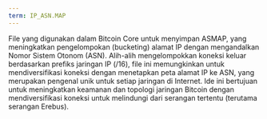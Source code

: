 ```yaml
---
term: IP_ASN.MAP
---
```


File yang digunakan dalam Bitcoin Core untuk menyimpan ASMAP, yang meningkatkan pengelompokan (bucketing) alamat IP dengan mengandalkan Nomor Sistem Otonom (ASN). Alih-alih mengelompokkan koneksi keluar berdasarkan prefiks jaringan IP (/16), file ini memungkinkan untuk mendiversifikasi koneksi dengan menetapkan peta alamat IP ke ASN, yang merupakan pengenal unik untuk setiap jaringan di Internet. Ide ini bertujuan untuk meningkatkan keamanan dan topologi jaringan Bitcoin dengan mendiversifikasi koneksi untuk melindungi dari serangan tertentu (terutama serangan Erebus).